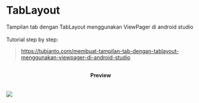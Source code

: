 # TabLayout
Tampilan tab dengan TabLayout menggunakan ViewPager di android studio
<br/>
<br/>
Tutorial step by step:
> <a href="https://tubianto.com/membuat-tampilan-tab-dengan-tablayout-menggunakan-viewpager-di-android-studio/">https://tubianto.com/membuat-tampilan-tab-dengan-tablayout-menggunakan-viewpager-di-android-studio</a>
<br/>
<center><b>Preview</b></center>
<br/>
<br/>
<img src="https://tubianto.com/wp-content/uploads/2021/07/Membuat-tampilan-tab-dengan-TabLayout-menggunakan-ViewPager-di-android-studio-732x414.png">

